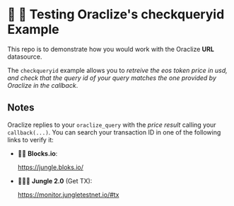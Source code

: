 # :wrench: :construction: Testing Oraclize's checkqueryid Example 

This repo is to demonstrate how you would work with the Oraclize **URL** datasource.

The `checkqueryid` example allows you to *retreive the eos token price in usd, and check that the query id of
your query matches the one provided by Oraclize in the callback*.

## Notes

Oraclize replies to your `oraclize_query` with the *price result* calling your `callback(...)`.
You can search your transaction ID in one of the following links to verify it:

  * :mag_right::ledger: **Blocks.io**: 

      https://jungle.bloks.io/

  * :palm_tree::lion::palm_tree: **Jungle 2.0** (Get TX): 
    
      https://monitor.jungletestnet.io/#tx
